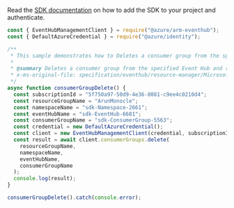 Read the [SDK documentation](https://github.com/Azure/azure-sdk-for-js/blob/%40azure%2Farm-eventhub_5.0.1/sdk/eventhub/arm-eventhub/README.md) on how to add the SDK to your project and authenticate.

```javascript
const { EventHubManagementClient } = require("@azure/arm-eventhub");
const { DefaultAzureCredential } = require("@azure/identity");

/**
 * This sample demonstrates how to Deletes a consumer group from the specified Event Hub and resource group.
 *
 * @summary Deletes a consumer group from the specified Event Hub and resource group.
 * x-ms-original-file: specification/eventhub/resource-manager/Microsoft.EventHub/stable/2021-11-01/examples/ConsumerGroup/EHConsumerGroupDelete.json
 */
async function consumerGroupDelete() {
  const subscriptionId = "5f750a97-50d9-4e36-8081-c9ee4c0210d4";
  const resourceGroupName = "ArunMonocle";
  const namespaceName = "sdk-Namespace-2661";
  const eventHubName = "sdk-EventHub-6681";
  const consumerGroupName = "sdk-ConsumerGroup-5563";
  const credential = new DefaultAzureCredential();
  const client = new EventHubManagementClient(credential, subscriptionId);
  const result = await client.consumerGroups.delete(
    resourceGroupName,
    namespaceName,
    eventHubName,
    consumerGroupName
  );
  console.log(result);
}

consumerGroupDelete().catch(console.error);
```
